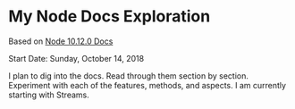 # My Node Docs Exploration

Based on [Node 10.12.0 Docs](https://nodejs.org/dist/latest-v10.x/docs/api/)

Start Date: Sunday, October 14, 2018

I plan to dig into the docs. Read through them section by section. Experiment
with each of the features, methods, and aspects. I am currently starting with Streams.
